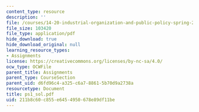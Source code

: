 ```yaml
---
content_type: resource
description: ''
file: /courses/14-20-industrial-organization-and-public-policy-spring-2003/211b8c60c855e6454950678e89df11be_ps1_sol.pdf
file_size: 103420
file_type: application/pdf
hide_download: true
hide_download_original: null
learning_resource_types:
- Assignments
license: https://creativecommons.org/licenses/by-nc-sa/4.0/
ocw_type: OCWFile
parent_title: Assignments
parent_type: CourseSection
parent_uid: d6fd96c4-a325-c6a7-8861-5b70d9a2738a
resourcetype: Document
title: ps1_sol.pdf
uid: 211b8c60-c855-e645-4950-678e89df11be
---
```

